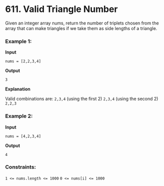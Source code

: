 # 611. Valid Triangle Number

Given an integer array nums, return the number of triplets chosen from the array that can make triangles if we take them as side lengths of a triangle.


### Example 1:

**Input**

`nums = [2,2,3,4]`

**Output**

`3`

**Explanation**

Valid combinations are: 
`2,3,4` (using the first 2)
`2,3,4` (using the second 2)
`2,2,3`


### Example 2:

**Input**

`nums = [4,2,3,4]`

**Output**

`4`


### Constraints:

`1 <= nums.length <= 1000`
`0 <= nums[i] <= 1000`